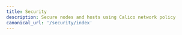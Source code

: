 ```yaml
---
title: Security
description: Secure nodes and hosts using Calico network policy
canonical_url: '/security/index'
---
```

